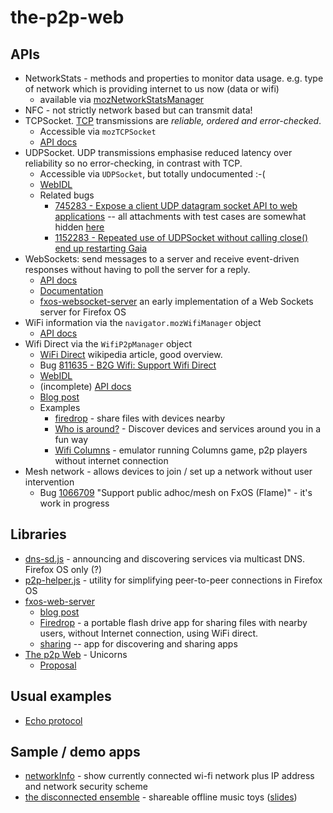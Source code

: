 # the-p2p-web

## APIs

* NetworkStats - methods and properties to monitor data usage. e.g. type of network which is providing internet to us now (data or wifi)
  * available via [mozNetworkStatsManager](https://developer.mozilla.org/en-US/docs/Web/API/window/navigator/mozNetworkStats)
* NFC - not strictly network based but can transmit data!
* TCPSocket. [TCP](http://en.wikipedia.org/wiki/Transmission_Control_Protocol) transmissions are *reliable, ordered and error-checked*.
  * Accessible via `mozTCPSocket`
  * [API docs](https://developer.mozilla.org/en-US/docs/Web/API/TCPSocket)
* UDPSocket. UDP transmissions emphasise reduced latency over reliability so no error-checking, in contrast with TCP.
  * Accessible via `UDPSocket`, but totally undocumented :-(
  * [WebIDL](http://mxr.mozilla.org/mozilla-central/source/dom/webidl/UDPSocket.webidl)
  * Related bugs
    * [745283 - Expose a client UDP datagram socket API to web applications](https://bugzilla.mozilla.org/show_bug.cgi?id=745283) -- all attachments with test cases are somewhat hidden [here](https://bugzilla.mozilla.org/attachment.cgi?bugid=745283&action=viewall)
    * [1152283 - Repeated use of UDPSocket without calling close() end up restarting Gaia](https://bugzilla.mozilla.org/show_bug.cgi?id=1152283)
* WebSockets: send messages to a server and receive event-driven responses without having to poll the server for a reply.
  * [API docs](https://developer.mozilla.org/en-US/docs/Web/API/WebSocket)
  * [Documentation](https://developer.mozilla.org/en-US/docs/WebSockets)
  * [fxos-websocket-server](https://github.com/p2p-web/fxos-websocket-server) an early implementation of a Web Sockets server for Firefox OS
* WiFi information via the `navigator.mozWifiManager` object
  * [API docs](https://developer.mozilla.org/en-US/docs/Web/API/WiFi_Information_API)
* Wifi Direct via the `WifiP2pManager` object
  * [WiFi Direct](https://en.wikipedia.org/wiki/Wi-Fi_Direct) wikipedia article, good overview.
  * Bug [811635 - B2G Wifi: Support Wifi Direct](https://bugzilla.mozilla.org/show_bug.cgi?id=811635)
  * [WebIDL](https://dxr.mozilla.org/mozilla-central/source/dom/wifi/WifiP2pManager.jsm)
  * (incomplete) [API docs](https://developer.mozilla.org/en-US/docs/Web/API/MozWifiP2pManager)
  * [Blog post](https://hacks.mozilla.org/2015/01/the-p2p-web-wi-fi-direct-in-firefox-os/)
  * Examples
    * [firedrop](https://github.com/justindarc/firedrop) - share files with devices nearby
	* [Who is around?](https://github.com/gmarty/who-is-around) - Discover devices and services around you in a fun way
	* [Wifi Columns](https://github.com/gmarty/wifi-columns) - emulator running Columns game, p2p players without internet connection
* Mesh network - allows devices to join / set up a network without user intervention
	* Bug [1066709](https://bugzilla.mozilla.org/show_bug.cgi?id=1066709) "Support public adhoc/mesh on FxOS (Flame)" - it's work in progress

## Libraries

* [dns-sd.js](https://github.com/justindarc/dns-sd.js) - announcing and discovering services via multicast DNS. Firefox OS only (?)
* [p2p-helper.js](https://github.com/justindarc/p2p-helper.js) - utility for simplifying peer-to-peer connections in Firefox OS
* [fxos-web-server](https://github.com/justindarc/fxos-web-server)
  * [blog post](https://hacks.mozilla.org/2015/02/embedding-an-http-web-server-in-firefox-os/)
  * [Firedrop](https://github.com/justindarc/firedrop) - a portable flash drive app for sharing files with nearby users, without Internet connection, using WiFi direct.
  * [sharing](https://github.com/fxos/sharing) -- app for discovering and sharing apps
* [The p2p Web](https://github.com/p2p-web) - Unicorns
  * [Proposal](https://github.com/p2p-web/proposal)

## Usual examples

* [Echo protocol](http://en.wikipedia.org/wiki/Echo_Protocol)

## Sample / demo apps

* [networkInfo](https://github.com/sole/networkInfo) - show currently connected wi-fi network plus IP address and network security scheme
* [the disconnected ensemble](https://github.com/sole/disconnected-ensemble-src) - shareable offline music toys ([slides](https://github.com/sole/disconnected-ensemble-slides))
